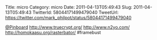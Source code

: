 Title: micro
Category: micro
Date: 2011-04-13T05:49:43
Slug: 2011-04-13T05:49:43
TwitterId: 58044171499479040
TweetUrl: https://twitter.com/mark_philpot/status/58044171499479040

[@Pinboard](https://twitter.com/Pinboard) http://www.truecrypt.org/ http://www.n2yo.com/ http://homokaasu.org/rasterbator/ #framebust